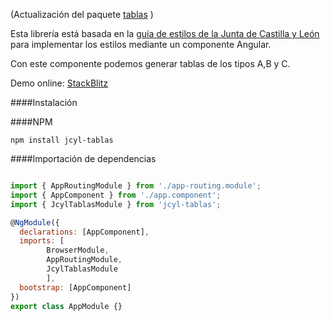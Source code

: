 (Actualización del paquete [tablas](https://www.npmjs.com/package/tablas) )

Esta librería está basada en la [guía de estilos de la Junta de Castilla y León](https://www.jcyl.es/junta/guia/guia-estilos.html) para implementar los estilos mediante un componente Angular.

Con este componente podemos generar tablas de los tipos A,B y C.

Demo online: [StackBlitz](https://stackblitz.com/edit/angular-p96rqn)

####Instalación

####NPM
```shell
npm install jcyl-tablas
```

####Importación de dependencias

```js

import { AppRoutingModule } from './app-routing.module';
import { AppComponent } from './app.component';
import { JcylTablasModule } from 'jcyl-tablas';

@NgModule({
  declarations: [AppComponent],
  imports: [
        BrowserModule,
        AppRoutingModule,
        JcylTablasModule
        ],
  bootstrap: [AppComponent]
})
export class AppModule {}
```